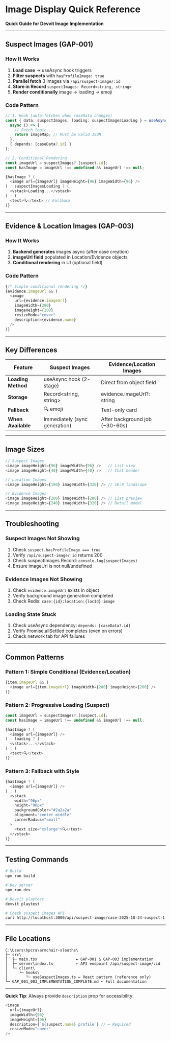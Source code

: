 # Image Display Quick Reference

**Quick Guide for Devvit Image Implementation**

---

## Suspect Images (GAP-001)

### How It Works
1. **Load case** → useAsync hook triggers
2. **Filter suspects** with `hasProfileImage: true`
3. **Parallel fetch** 3 images via `/api/suspect-image/:id`
4. **Store in Record** `suspectImages: Record<string, string>`
5. **Render conditionally** image → loading → emoji

### Code Pattern
```typescript
// 1. Hook (auto-fetches when caseData changes)
const { data: suspectImages, loading: suspectImagesLoading } = useAsync(
  async () => {
    // Fetch logic...
    return imageMap; // Must be valid JSON
  },
  { depends: [caseData?.id] }
);

// 2. Conditional Rendering
const imageUrl = suspectImages?.[suspect.id];
const hasImage = imageUrl !== undefined && imageUrl !== null;

{hasImage ? (
  <image url={imageUrl} imageHeight={96} imageWidth={96} />
) : suspectImagesLoading ? (
  <vstack>Loading...</vstack>
) : (
  <text>🔍</text> // Fallback
)}
```

---

## Evidence & Location Images (GAP-003)

### How It Works
1. **Backend generates** images async (after case creation)
2. **imageUrl field** populated in Location/Evidence objects
3. **Conditional rendering** in UI (optional field)

### Code Pattern
```typescript
{/* Simple conditional rendering */}
{evidence.imageUrl && (
  <image
    url={evidence.imageUrl}
    imageWidth={280}
    imageHeight={200}
    resizeMode="cover"
    description={evidence.name}
  />
)}
```

---

## Key Differences

| Feature | Suspect Images | Evidence/Location Images |
|---------|---------------|-------------------------|
| **Loading Method** | useAsync hook (2-stage) | Direct from object field |
| **Storage** | Record<string, string> | evidence.imageUrl?: string |
| **Fallback** | 🔍 emoji | Text-only card |
| **When Available** | Immediately (sync generation) | After background job (~30-60s) |

---

## Image Sizes

```typescript
// Suspect Images
<image imageHeight={96} imageWidth={96} />   // List view
<image imageHeight={48} imageWidth={48} />   // Chat header

// Location Images
<image imageHeight={180} imageWidth={320} /> // 16:9 landscape

// Evidence Images
<image imageHeight={200} imageWidth={280} /> // List preview
<image imageHeight={240} imageWidth={320} /> // Detail modal
```

---

## Troubleshooting

### Suspect Images Not Showing
1. Check `suspect.hasProfileImage === true`
2. Verify `/api/suspect-image/:id` returns 200
3. Check suspectImages Record: `console.log(suspectImages)`
4. Ensure imageUrl is not null/undefined

### Evidence Images Not Showing
1. Check `evidence.imageUrl` exists in object
2. Verify background image generation completed
3. Check Redis: `case:{id}:location:{locId}:image`

### Loading State Stuck
1. Check useAsync dependency: `depends: [caseData?.id]`
2. Verify Promise.allSettled completes (even on errors)
3. Check network tab for API failures

---

## Common Patterns

### Pattern 1: Simple Conditional (Evidence/Location)
```typescript
{item.imageUrl && (
  <image url={item.imageUrl} imageWidth={280} imageHeight={200} />
)}
```

### Pattern 2: Progressive Loading (Suspect)
```typescript
const imageUrl = suspectImages?.[suspect.id];
const hasImage = imageUrl !== undefined && imageUrl !== null;

{hasImage ? (
  <image url={imageUrl} />
) : loading ? (
  <vstack>...</vstack>
) : (
  <text>🔍</text>
)}
```

### Pattern 3: Fallback with Style
```typescript
{hasImage ? (
  <image url={imageUrl} />
) : (
  <vstack
    width="96px"
    height="96px"
    backgroundColor="#2a2a2a"
    alignment="center middle"
    cornerRadius="small"
  >
    <text size="xxlarge">🔍</text>
  </vstack>
)}
```

---

## Testing Commands

```bash
# Build
npm run build

# Dev server
npm run dev

# Devvit playtest
devvit playtest

# Check suspect images API
curl http://localhost:3000/api/suspect-image/case-2025-10-24-suspect-1
```

---

## File Locations

```
C:\Users\hpcra\armchair-sleuths\
├─ src\
│  ├─ main.tsx                 ← GAP-001 & GAP-003 implementation
│  ├─ server\index.ts          ← API endpoint /api/suspect-image/:id
│  └─ client\
│     └─ hooks\
│        └─ useSuspectImages.ts ← React pattern (reference only)
└─ GAP_001_003_IMPLEMENTATION_COMPLETE.md ← Full documentation
```

---

**Quick Tip**: Always provide `description` prop for accessibility:
```typescript
<image
  url={imageUrl}
  imageWidth={96}
  imageHeight={96}
  description={`${suspect.name} profile`} // ← Required
  resizeMode="cover"
/>
```
